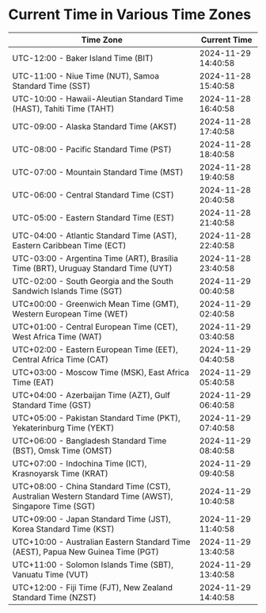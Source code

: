 # Current Time in Various Time Zones

| Time Zone | Current Time |
|-----------|--------------|
| UTC-12:00 - Baker Island Time (BIT) | 2024-11-29 14:40:58 |
| UTC-11:00 - Niue Time (NUT), Samoa Standard Time (SST) | 2024-11-28 15:40:58 |
| UTC-10:00 - Hawaii-Aleutian Standard Time (HAST), Tahiti Time (TAHT) | 2024-11-28 16:40:58 |
| UTC-09:00 - Alaska Standard Time (AKST) | 2024-11-28 17:40:58 |
| UTC-08:00 - Pacific Standard Time (PST) | 2024-11-28 18:40:58 |
| UTC-07:00 - Mountain Standard Time (MST) | 2024-11-28 19:40:58 |
| UTC-06:00 - Central Standard Time (CST) | 2024-11-28 20:40:58 |
| UTC-05:00 - Eastern Standard Time (EST) | 2024-11-28 21:40:58 |
| UTC-04:00 - Atlantic Standard Time (AST), Eastern Caribbean Time (ECT) | 2024-11-28 22:40:58 |
| UTC-03:00 - Argentina Time (ART), Brasília Time (BRT), Uruguay Standard Time (UYT) | 2024-11-28 23:40:58 |
| UTC-02:00 - South Georgia and the South Sandwich Islands Time (SGT) | 2024-11-29 00:40:58 |
| UTC±00:00 - Greenwich Mean Time (GMT), Western European Time (WET) | 2024-11-29 02:40:58 |
| UTC+01:00 - Central European Time (CET), West Africa Time (WAT) | 2024-11-29 03:40:58 |
| UTC+02:00 - Eastern European Time (EET), Central Africa Time (CAT) | 2024-11-29 04:40:58 |
| UTC+03:00 - Moscow Time (MSK), East Africa Time (EAT) | 2024-11-29 05:40:58 |
| UTC+04:00 - Azerbaijan Time (AZT), Gulf Standard Time (GST) | 2024-11-29 06:40:58 |
| UTC+05:00 - Pakistan Standard Time (PKT), Yekaterinburg Time (YEKT) | 2024-11-29 07:40:58 |
| UTC+06:00 - Bangladesh Standard Time (BST), Omsk Time (OMST) | 2024-11-29 08:40:58 |
| UTC+07:00 - Indochina Time (ICT), Krasnoyarsk Time (KRAT) | 2024-11-29 09:40:58 |
| UTC+08:00 - China Standard Time (CST), Australian Western Standard Time (AWST), Singapore Time (SGT) | 2024-11-29 10:40:58 |
| UTC+09:00 - Japan Standard Time (JST), Korea Standard Time (KST) | 2024-11-29 11:40:58 |
| UTC+10:00 - Australian Eastern Standard Time (AEST), Papua New Guinea Time (PGT) | 2024-11-29 13:40:58 |
| UTC+11:00 - Solomon Islands Time (SBT), Vanuatu Time (VUT) | 2024-11-29 13:40:58 |
| UTC+12:00 - Fiji Time (FJT), New Zealand Standard Time (NZST) | 2024-11-29 14:40:58 |
